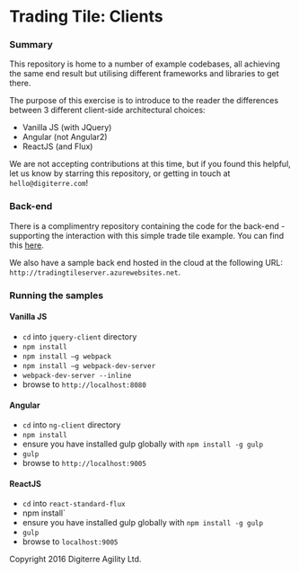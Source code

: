# Trading Tile: Clients

### Summary
This repository is home to a number of example codebases, all achieving the same end result but utilising different frameworks and libraries to get there.

The purpose of this exercise is to introduce to the reader the differences between 3 different client-side architectural choices:

- Vanilla JS (with JQuery)
- Angular (not Angular2)
- ReactJS (and Flux)

We are not accepting contributions at this time, but if you found this helpful, let us know by starring this repository, or getting in touch at `hello@digiterre.com`!

### Back-end
There is a complimentry repository containing the code for the back-end - supporting the interaction with this simple trade tile example. You can find this [here](https://github.com/Digiterre/trading-tile-server).

We also have a sample back end hosted in the cloud at the following URL: `http://tradingtileserver.azurewebsites.net`.

### Running the samples

#### Vanilla JS
-	`cd` into `jquery-client` directory
-	`npm install`
-	`npm install –g webpack`
-	`npm install –g webpack-dev-server`
-	`webpack-dev-server --inline`
-	browse to `http://localhost:8080`


#### Angular
-	`cd` into `ng-client` directory
-	`npm install`
-	ensure you have installed gulp globally with `npm install -g gulp`
-	`gulp`
-	browse to `http://localhost:9005`


#### ReactJS

-	`cd` into `react-standard-flux`
-	npm install`
-	ensure you have installed gulp globally with `npm install -g gulp`
-	`gulp`
-	browse to `localhost:9005`

Copyright 2016 Digiterre Agility Ltd.
